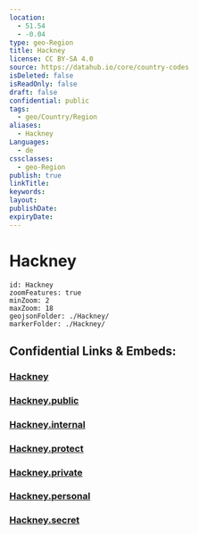 ```yaml
---
location:
  - 51.54
  - -0.04
type: geo-Region
title: Hackney
license: CC BY-SA 4.0
source: https://datahub.io/core/country-codes
isDeleted: false
isReadOnly: false
draft: false
confidential: public
tags:
  - geo/Country/Region
aliases:
  - Hackney
Languages:
  - de
cssclasses:
  - geo-Region
publish: true
linkTitle:
keywords:
layout:
publishDate:
expiryDate:
---
```


# Hackney

```leaflet
id: Hackney
zoomFeatures: true 
minZoom: 2 
maxZoom: 18
geojsonFolder: ./Hackney/
markerFolder: ./Hackney/
```


## Confidential Links & Embeds: 

### [Hackney](/_Standards/Earth/Continent/Europe/Europe~North/UK/England/Regions~England/London,Greater/cities~GreaterLondon/Hackney.md) 

### [Hackney.public](/_public/Earth/Continent/Europe/Europe~North/UK/England/Regions~England/London,Greater/cities~GreaterLondon/Hackney.public.md) 

### [Hackney.internal](/_internal/Earth/Continent/Europe/Europe~North/UK/England/Regions~England/London,Greater/cities~GreaterLondon/Hackney.internal.md) 

### [Hackney.protect](/_protect/Earth/Continent/Europe/Europe~North/UK/England/Regions~England/London,Greater/cities~GreaterLondon/Hackney.protect.md) 

### [Hackney.private](/_private/Earth/Continent/Europe/Europe~North/UK/England/Regions~England/London,Greater/cities~GreaterLondon/Hackney.private.md) 

### [Hackney.personal](/_personal/Earth/Continent/Europe/Europe~North/UK/England/Regions~England/London,Greater/cities~GreaterLondon/Hackney.personal.md) 

### [Hackney.secret](/_secret/Earth/Continent/Europe/Europe~North/UK/England/Regions~England/London,Greater/cities~GreaterLondon/Hackney.secret.md)

